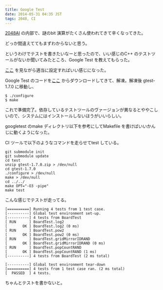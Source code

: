 ```yaml
---
title: Google Test
date: 2014-05-31 04:35 JST
tags: 2048, CI
---
```


[2048AI](https://github.com/nna774/2048-cpp) の内部で、謎のbit 演算がたくさん使われてきて辛くなってきた。

どっか間違えててもまずわからないと思う。

というわけでテストを書きたいなーと思ったので、いい感じのC++ のテストツールがないか聞いてみたところ、Google Test を教えてもらった。

[ここ](http://minus9d.hatenablog.com/entry/20140119/1390117516) を見ながら適当に設定すればいい感じになった。

Google Test のコードを[ここ](https://code.google.com/p/googletest/) からダウンロードしてきて、解凍。解凍後 gtest-1.7.0 に移動し、

<pre><code>$ ./configure
$ make 
</code></pre>

これで準備完了。依存しているテストツールのヴァージョンが異なるとややこしいので、システムにはインストールしないほうがいいらしい。

googletest のmake ディレクトリ以下を参考にしてMakefile を書けばいいかんじに動くようになった。

CI ツールで以下のようなコマンドを走らせてtest している。

<pre><code>git submodule init
git submodule update
cd test
unzip gtest-1.7.0.zip > /dev/null
cd gtest-1.7.0
./configure > /dev/null
make > /dev/null
cd ../../
make OPT="-O3 -pipe"
make test
</code></pre>

こんな感じでテストが走ってる。

<pre><code>[==========] Running 4 tests from 1 test case.
[----------] Global test environment set-up.
[----------] 4 tests from BoardTest
[ RUN      ] BoardTest.log2
[       OK ] BoardTest.log2 (0 ms)
[ RUN      ] BoardTest.pow2
[       OK ] BoardTest.pow2 (0 ms)
[ RUN      ] BoardTest.gridMirrorIDRAND
[       OK ] BoardTest.gridMirrorIDRAND (0 ms)
[ RUN      ] BoardTest.popCountRAND
[       OK ] BoardTest.popCountRAND (1 ms)
[----------] 4 tests from BoardTest (2 ms total)

[----------] Global test environment tear-down
[==========] 4 tests from 1 test case ran. (2 ms total)
[  PASSED  ] 4 tests.
</code></pre>

ちゃんとテストを書かないと。
